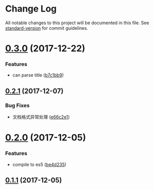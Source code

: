 # Change Log

All notable changes to this project will be documented in this file. See [standard-version](https://github.com/conventional-changelog/standard-version) for commit guidelines.

<a name="0.3.0"></a>
# [0.3.0](https://github.com/forsigner/parse-docs/compare/v0.2.1...v0.3.0) (2017-12-22)


### Features

* can parse title ([b7c1bb9](https://github.com/forsigner/parse-docs/commit/b7c1bb9))



<a name="0.2.1"></a>
## [0.2.1](https://github.com/forsigner/parse-docs/compare/v0.2.0...v0.2.1) (2017-12-07)


### Bug Fixes

* 文档格式异常处理 ([e66c2e1](https://github.com/forsigner/parse-docs/commit/e66c2e1))



<a name="0.2.0"></a>
# [0.2.0](https://github.com/forsigner/parse-docs/compare/v0.1.1...v0.2.0) (2017-12-05)


### Features

* compile to es5 ([be4d235](https://github.com/forsigner/parse-docs/commit/be4d235))



<a name="0.1.1"></a>
## [0.1.1](https://github.com/forsigner/parse-docs/compare/v0.1.0...v0.1.1) (2017-12-05)

